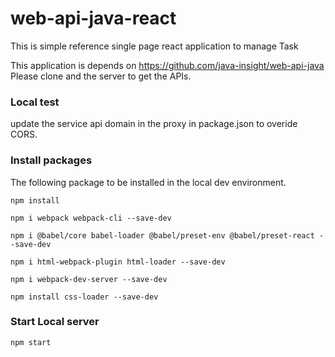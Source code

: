 # web-api-java-react
This is simple reference single page react application to manage Task

This application is depends on https://github.com/java-insight/web-api-java Please clone and the server to get the APIs.


### Local test 
update the service api domain in the proxy in package.json to overide CORS.


### Install packages
The following package to be installed in the local dev environment.
```
npm install

npm i webpack webpack-cli --save-dev

npm i @babel/core babel-loader @babel/preset-env @babel/preset-react --save-dev

npm i html-webpack-plugin html-loader --save-dev

npm i webpack-dev-server --save-dev

npm install css-loader --save-dev
```

### Start Local server
```
npm start
```